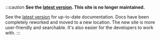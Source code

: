 :::caution
**See the [latest version](https://docs.buspirate.com/). This site is no longer maintained.**

See the [latest version](https://docs.buspirate.com/) for up-to-date documentation. Docs have been completely reworked and moved to a new location. The new site is more user-friendly and searchable. It's also easier for the developers to work with. 
:::